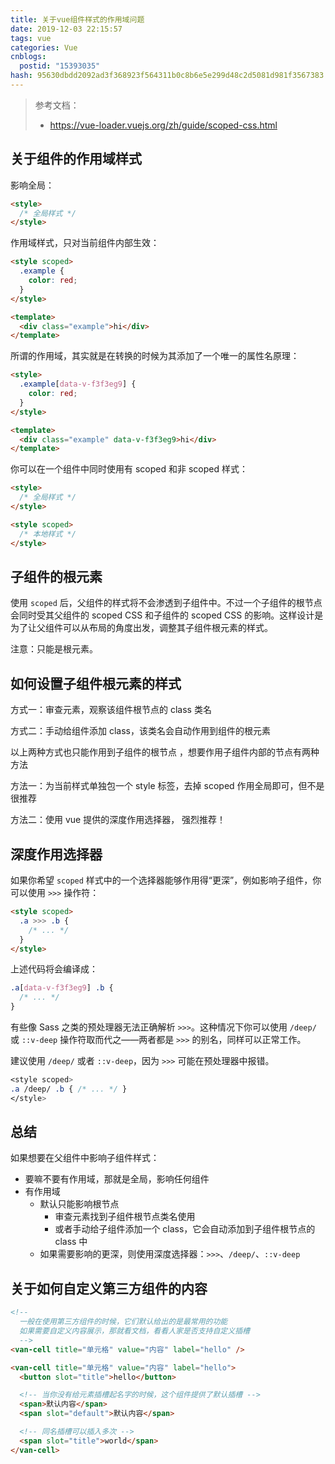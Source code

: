 ```yaml
---
title: 关于vue组件样式的作用域问题
date: 2019-12-03 22:15:57
tags: vue
categories: Vue
cnblogs:
  postid: "15393035"
hash: 95630dbdd2092ad3f368923f564311b0c8b6e5e299d48c2d5081d981f3567383
---
```


> 参考文档：
>
> - <https://vue-loader.vuejs.org/zh/guide/scoped-css.html>

## 关于组件的作用域样式

影响全局：

```html
<style>
  /* 全局样式 */
</style>
```

作用域样式，只对当前组件内部生效：

```html
<style scoped>
  .example {
    color: red;
  }
</style>

<template>
  <div class="example">hi</div>
</template>
```

所谓的作用域，其实就是在转换的时候为其添加了一个唯一的属性名原理：

```html
<style>
  .example[data-v-f3f3eg9] {
    color: red;
  }
</style>

<template>
  <div class="example" data-v-f3f3eg9>hi</div>
</template>
```

你可以在一个组件中同时使用有 scoped 和非 scoped 样式：

```html
<style>
  /* 全局样式 */
</style>

<style scoped>
  /* 本地样式 */
</style>
```

## 子组件的根元素

使用 `scoped` 后，父组件的样式将不会渗透到子组件中。不过一个子组件的根节点会同时受其父组件的 scoped CSS 和子组件的 scoped CSS 的影响。这样设计是为了让父组件可以从布局的角度出发，调整其子组件根元素的样式。

注意：只能是根元素。

## 如何设置子组件根元素的样式

方式一：审查元素，观察该组件根节点的 class 类名

方式二：手动给组件添加 class，该类名会自动作用到组件的根元素

以上两种方式也只能作用到子组件的根节点 ，想要作用子组件内部的节点有两种方法

方法一：为当前样式单独包一个 style 标签，去掉 scoped 作用全局即可，但不是很推荐

方法二：使用 vue 提供的深度作用选择器， 强烈推荐！

## 深度作用选择器

如果你希望 `scoped` 样式中的一个选择器能够作用得“更深”，例如影响子组件，你可以使用 `>>>` 操作符：

```html
<style scoped>
  .a >>> .b {
    /* ... */
  }
</style>
```

上述代码将会编译成：

```css
.a[data-v-f3f3eg9] .b {
  /* ... */
}
```

有些像 Sass 之类的预处理器无法正确解析 `>>>`。这种情况下你可以使用 `/deep/` 或 `::v-deep` 操作符取而代之——两者都是 `>>>` 的别名，同样可以正常工作。

建议使用 `/deep/` 或者 `::v-deep`，因为 `>>>` 可能在预处理器中报错。

```css
<style scoped>
.a /deep/ .b { /* ... */ }
</style>
```

## 总结

如果想要在父组件中影响子组件样式：

- 要嘛不要有作用域，那就是全局，影响任何组件
- 有作用域
  - 默认只能影响根节点
    - 审查元素找到子组件根节点类名使用
    - 或者手动给子组件添加一个 class，它会自动添加到子组件根节点的 class 中
  - 如果需要影响的更深，则使用深度选择器：`>>>`、`/deep/`、`::v-deep`

## 关于如何自定义第三方组件的内容

```html
<!--
  一般在使用第三方组件的时候，它们默认给出的是最常用的功能
  如果需要自定义内容展示，那就看文档，看看人家是否支持自定义插槽
  -->
<van-cell title="单元格" value="内容" label="hello" />

<van-cell title="单元格" value="内容" label="hello">
  <button slot="title">hello</button>

  <!-- 当你没有给元素插槽起名字的时候，这个组件提供了默认插槽 -->
  <span>默认内容</span>
  <span slot="default">默认内容</span>

  <!-- 同名插槽可以插入多次 -->
  <span slot="title">world</span>
</van-cell>
```
